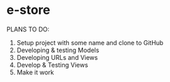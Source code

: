 # e-store

  PLANS TO DO:
  
  1. Setup project with some name and clone to GitHub
  2. Developing & testing Models
  3. Developing URLs and Views
  4. Develop & Testing Views
  5. Make it work
